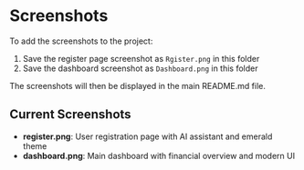 # Screenshots

To add the screenshots to the project:

1. Save the register page screenshot as `Rgister.png` in this folder
2. Save the dashboard screenshot as `Dashboard.png` in this folder

The screenshots will then be displayed in the main README.md file.

## Current Screenshots

- **register.png**: User registration page with AI assistant and emerald theme
- **dashboard.png**: Main dashboard with financial overview and modern UI
